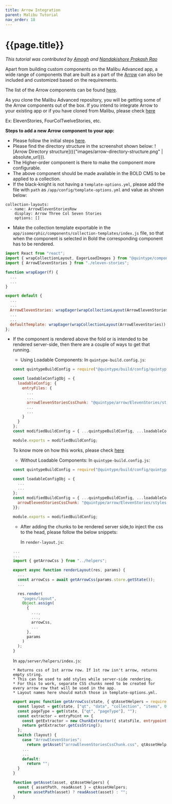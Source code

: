 ```yaml
---
title: Arrow Integration
parent: Malibu Tutorial
nav_order: 18
---
```

# {{page.title}}

_This tutorial was contributed by [Amogh](https://github.com/ags1773) and [Nandakishore Prakash Rao](https://twitter.com/nkp_adm)_

Apart from building custom components on the Malibu Advanced app, a wide range of components that are built as a part of the [Arrow](https://developers.quintype.com/quintype-node-arrow/) can also be included and customized based on the requirements.

The list of the Arrow components can be found [here](https://developers.quintype.com/quintype-node-arrow/).

As you clone the Malibu Advanced repository, you will be getting some of the Arrow components out of the box. If you intend to integrate Arrow to your existing app or if you have cloned from Malibu, please check [here](https://developers.quintype.com/quintype-node-arrow/?path=/story/introduction--getting-started)

Ex: ElevenStories, FourColTwelveStories, etc.

**Steps to add a new Arrow component to your app:**

* Please follow the initial steps [here](https://developers.quintype.com/quintype-node-arrow/?path=/story/introduction--getting-started).
* Please find the directory structure in the screenshot shown below:
![Arrow Directory structure]({{"images/arrow-directory-structure.png" | absolute_url}}).
* The Higher-order component is there to make the component more configurable.
* The above component should be made available in the BOLD CMS to be applied to a collection.
* If the black-knight is not having a `template-options.yml`, please add the file with `path` as `/app/config/template-options.yml` and value as shown below:

```
collection-layouts:
  - name: ArrowElevenStoriesRow
    display: Arrow Three Col Seven Stories
    options: []
```

* Make the collection template exportable in the `app/isomorphic/components/collection-templates/index.js` file, so that when the component is selected in Bold the corresponding component has to be rendered.

```javascript
import React from "react";
import { wrapCollectionLayout, EagerLoadImages } from "@quintype/components";
import { ArrowElevenStories } from "./eleven-stories";

function wrapEager(f) {
  ...
  ...
}

export default {
  ...
  ...
  ArrowElevenStories: wrapEager(wrapCollectionLayout(ArrowElevenStories)),
  ...
  ...
  defaultTemplate: wrapEager(wrapCollectionLayout(ArrowElevenStories))
};
```

* If the component is rendered above the fold or is intended to be rendered server-side, then there are a couple of ways to get that running.
    - Using Loadable Components: In `quintype-build.config.js`:

    ```javascript
    const quintypeBuildConfig = require("@quintype/build/config/quintype-build");

    const loadableConfigObj = {
      loadableConfig: {
        entryFiles: {
          ...
          ...
          arrowElevenStoriesCssChunk: "@quintype/arrow/ElevenStories/styles.arrow.css",
          ...
          ...
        }
      }
    };
    const modifiedBuildConfig = { ...quintypeBuildConfig, ...loadableConfigObj };

    module.exports = modifiedBuildConfig;
    ```

  To know more on how this works, please check [here](https://developers.quintype.com/malibu/tutorial/loadable-components.html)

    - Without Loadable Components: In `quintype-build.config.js`:

    ```javascript
    const quintypeBuildConfig = require("@quintype/build/config/quintype-build");

    const loadableConfigObj = {
      ...
      ...
    };
    const modifiedBuildConfig = { ...quintypeBuildConfig, ...loadableConfigObj, entryFiles: {
      arrowElevenStoriesCssChunk: "@quintype/arrow/ElevenStories/styles.arrow.css"
    }};

    module.exports = modifiedBuildConfig;
    ```

    - After adding the chunks to be rendered server side,to inject the css to the head, please follow the below snippets:

      In `render-layout.js`:

    ```javascript
    ...
    ...
    import { getArrowCss } from "../helpers";

    export async function renderLayout(res, params) {
      ...
      const arrowCss = await getArrowCss(params.store.getState());
      ...

      res.render(
        "pages/layout",
        Object.assign(
          {
            ...,
            ...,
            arrowCss,
            ...
          },
          params
        )
      );
    }
    ```

    In `app/server/helpers/index.js`:

      * Returns css of 1st arrow row. If 1st row isn't arrow, returns empty string.
      * This can be used to add styles while server-side rendering.
      * For this to work, separate CSS chunks need to be created for every arrow row that will be used in the app.
      * Layout names here should match those in template-options.yml.

    ```javascript
    export async function getArrowCss(state, { qtAssetHelpers = require("@quintype/framework/server/asset-helper") } = {}) {
      const layout = get(state, ["qt", "data", "collection", "items", 0, "associated-metadata", "layout"], null);
      const pageType = get(state, ["qt", "pageType"], "");
      const extractor = entryPoint => {
        const getExtractor = new ChunkExtractor({ statsFile, entrypoints: [entryPoint] });
        return getExtractor.getCssString();
      };
      switch (layout) {
        case "ArrowElevenStories":
          return getAsset("arrowElevenStoriesCssChunk.css", qtAssetHelpers);
        ...
        ...
        default:
          return "";
      }
    }

    function getAsset(asset, qtAssetHelpers) {
      const { assetPath, readAsset } = qtAssetHelpers;
      return assetPath(asset) ? readAsset(asset) : "";
    }
    ```